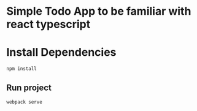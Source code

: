 # Simple Todo App to be familiar with react typescript

# Install Dependencies

```bash
npm install
```

## Run project

```bash
webpack serve
```
